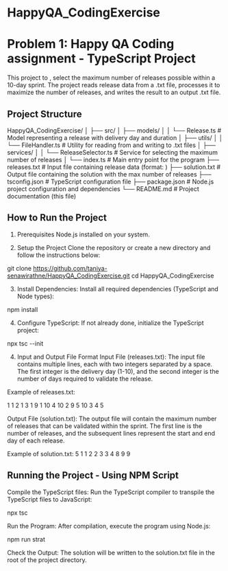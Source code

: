 # HappyQA_CodingExercise

# Problem 1: Happy QA Coding assignment - TypeScript Project

This project to , select the maximum number of releases possible within a 10-day sprint. The project reads release data from a .txt file, processes it to maximize the number of releases, and writes the result to an output .txt file.

## Project Structure

HappyQA_CodingExercise/
│
├── src/
│   ├── models/
│   │   └── Release.ts         # Model representing a release with delivery day and duration
│   ├── utils/
│   │   └── FileHandler.ts      # Utility for reading from and writing to .txt files
│   ├── services/
│   │   └── ReleaseSelector.ts  # Service for selecting the maximum number of releases
│   └── index.ts                # Main entry point for the program
├── releases.txt                # Input file containing release data (format: <delivery day> <duration>)
├── solution.txt                # Output file containing the solution with the max number of releases
├── tsconfig.json               # TypeScript configuration file
├── package.json                # Node.js project configuration and dependencies
└── README.md                   # Project documentation (this file)

## How to Run the Project
1. Prerequisites
Node.js installed on your system.

2. Setup the Project
Clone the repository or create a new directory and follow the instructions below:

git clone <https://github.com/taniya-senawirathne/HappyQA_CodingExercise.git>
cd HappyQA_CodingExercise

3. Install Dependencies: Install all required dependencies (TypeScript and Node types):

npm install

4. Configure TypeScript: If not already done, initialize the TypeScript project:

npx tsc --init

4. Input and Output File Format
Input File (releases.txt): The input file contains multiple lines, each with two integers separated by a space. The first integer is the delivery day (1-10), and the second integer is the number of days required to validate the release.

Example of releases.txt:

1 1
2 1
3 1
9 1
10 4
10 2
9 5
10 3
4 5

Output File (solution.txt): The output file will contain the maximum number of releases that can be validated within the sprint. The first line is the number of releases, and the subsequent lines represent the start and end day of each release.

Example of solution.txt:
5
1 1
2 2
3 3
4 8
9 9

## Running the Project - Using NPM Script
Compile the TypeScript files: Run the TypeScript compiler to transpile the TypeScript files to JavaScript:

npx tsc

Run the Program: After compilation, execute the program using Node.js:

npm run strat

Check the Output: The solution will be written to the solution.txt file in the root of the project directory.

